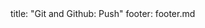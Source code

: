 <frontmatter>
title: "Git and Github: Push"
footer: footer.md
</frontmatter>

<include src="unit-inPage-asFlat.md" boilerplate />